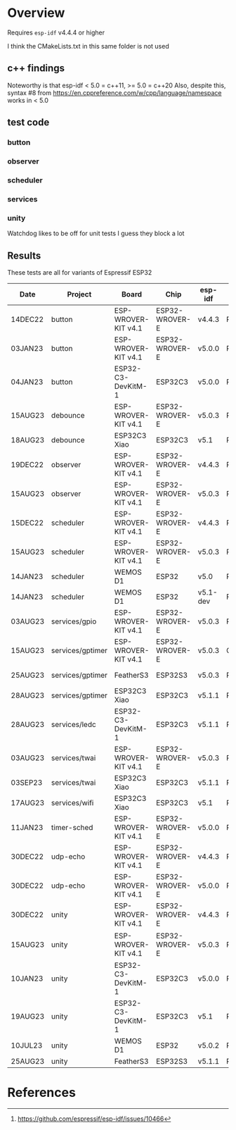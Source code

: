 # Overview

Requires `esp-idf` v4.4.4 or higher

I think the CMakeLists.txt in this same folder is not used

## c++ findings

Noteworthy is that esp-idf < 5.0 = c++11, >= 5.0 = c++20
Also, despite this, syntax #8 from https://en.cppreference.com/w/cpp/language/namespace works in < 5.0

## test code

### button

### observer

### scheduler

### services

### unity

Watchdog likes to be off for unit tests I guess they block a lot

## Results

These tests are all for variants of Espressif ESP32

|   Date  | Project      | Board                | Chip           | esp-idf  | Result  | Notes
| ------- | ------------ | -------------------- | -------------- | -------  | ------- | -----
| 14DEC22 | button       | ESP-WROVER-KIT v4.1  | ESP32-WROVER-E | v4.4.3   | Pass     | FreeRTOS 'held' works at a rudimentary level
| 03JAN23 | button       | ESP-WROVER-KIT v4.1  | ESP32-WROVER-E | v5.0.0   | Pass     |
| 04JAN23 | button       | ESP32-C3-DevKitM-1   | ESP32C3        | v5.0.0   | Pass     |
| 15AUG23 | debounce     | ESP-WROVER-KIT v4.1  | ESP32-WROVER-E | v5.0.3   | Pass     |
| 18AUG23 | debounce     | ESP32C3 Xiao         | ESP32C3        | v5.1     | Pass     | Tested against GPIO9 boot button
| 19DEC22 | observer     | ESP-WROVER-KIT v4.1  | ESP32-WROVER-E | v4.4.3   | Pass     |
| 15AUG23 | observer     | ESP-WROVER-KIT v4.1  | ESP32-WROVER-E | v5.0.3   | Pass     |
| 15DEC22 | scheduler    | ESP-WROVER-KIT v4.1  | ESP32-WROVER-E | v4.4.3   | Pass     |
| 15AUG23 | scheduler    | ESP-WROVER-KIT v4.1  | ESP32-WROVER-E | v5.0.3   | Pass     |
| 14JAN23 | scheduler    | WEMOS D1             | ESP32          | v5.0     | Pass     |
| 14JAN23 | scheduler    | WEMOS D1             | ESP32          | v5.1-dev | Fail     | Runs, wake is broken - smells like a race condition
| 03AUG23 | services/gpio | ESP-WROVER-KIT v4.1 | ESP32-WROVER-E | v5.0.3   | Pass     |
| 15AUG23 | services/gptimer | ESP-WROVER-KIT v4.1 | ESP32-WROVER-E | v5.0.3   | Compiles     |
| 25AUG23 | services/gptimer | FeatherS3        | ESP32S3        | v5.0.3   | Partial  | Runs, but 2nd time it goes to sleep it never wakes up
| 28AUG23 | services/gptimer | ESP32C3 Xiao     | ESP32C3        | v5.1.1   | Pass     |
| 28AUG23 | services/ledc | ESP32-C3-DevKitM-1  | ESP32C3        | v5.1.1   | Pass     | 
| 03AUG23 | services/twai | ESP-WROVER-KIT v4.1 | ESP32-WROVER-E | v5.0.3   | Pass     |
| 03SEP23 | services/twai | ESP32C3 Xiao        | ESP32C3        | v5.1.1   | Pass     |
| 17AUG23 | services/wifi | ESP32C3 Xiao        | ESP32C3        | v5.1     | Pass     |
| 11JAN23 | timer-sched  | ESP-WROVER-KIT v4.1  | ESP32-WROVER-E | v5.0.0   | Pass     | Runtime complaints about timer not initializing - still runs
| 30DEC22 | udp-echo     | ESP-WROVER-KIT v4.1  | ESP32-WROVER-E | v4.4.3   | Pass     |
| 30DEC22 | udp-echo     | ESP-WROVER-KIT v4.1  | ESP32-WROVER-E | v5.0.0   | Pass     |
| 30DEC22 | unity        | ESP-WROVER-KIT v4.1  | ESP32-WROVER-E | v4.4.3   | Pass     |
| 15AUG23 | unity        | ESP-WROVER-KIT v4.1  | ESP32-WROVER-E | v5.0.3   | Pass | Was hitting LWIP_TCPIP_CORE_LOCKING glitch[^1], not now
| 10JAN23 | unity        | ESP32-C3-DevKitM-1   | ESP32C3        | v5.0.0   | Pass     | 
| 19AUG23 | unity        | ESP32-C3-DevKitM-1   | ESP32C3        | v5.1     | Pass     | 
| 10JUL23 | unity        | WEMOS D1             | ESP32          | v5.0.2   | Pass     |
| 25AUG23 | unity        | FeatherS3            | ESP32S3        | v5.1.1   | Pass     | 

# References

[^1]: https://github.com/espressif/esp-idf/issues/10466 


